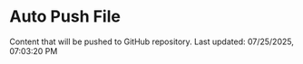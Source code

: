 # Auto Push File

Content that will be pushed to GitHub repository.
Last updated: 07/25/2025, 07:03:20 PM
